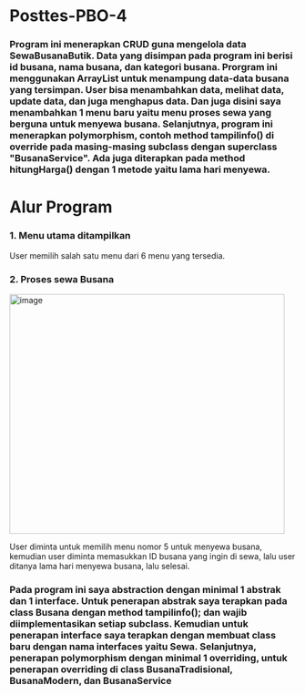 # Posttes-PBO-4
### Program ini menerapkan CRUD guna mengelola data SewaBusanaButik. Data yang disimpan pada program ini berisi id busana, nama busana, dan kategori busana. Prorgram ini menggunakan ArrayList untuk menampung data-data busana yang tersimpan. User bisa menambahkan data, melihat data, update data, dan juga menghapus data. Dan juga disini saya menambahkan 1 menu baru yaitu menu proses sewa yang berguna untuk menyewa busana. Selanjutnya, program ini menerapkan polymorphism, contoh method tampilinfo() di override pada masing-masing subclass dengan superclass "BusanaService". Ada juga diterapkan pada method hitungHarga() dengan 1 metode yaitu lama hari menyewa.

# Alur Program
### 1. Menu utama ditampilkan
User memilih salah satu menu dari 6 menu yang tersedia.
### 2. Proses sewa Busana
<img width="483" height="421" alt="image" src="https://github.com/user-attachments/assets/08dd45a8-e327-4f24-9014-628376f1e566" />

User diminta untuk memilih menu nomor 5 untuk menyewa busana, kemudian user diminta memasukkan   ID busana yang ingin di sewa, lalu user ditanya lama hari menyewa busana, lalu selesai.

### Pada program ini saya abstraction dengan minimal 1 abstrak dan 1 interface. Untuk penerapan abstrak saya terapkan pada class Busana dengan method tampilinfo(); dan wajib diimplementasikan setiap subclass. Kemudian untuk penerapan interface saya terapkan dengan membuat class baru dengan nama interfaces yaitu Sewa. Selanjutnya, penerapan polymorphism dengan minimal 1 overriding, untuk penerapan overriding di class BusanaTradisional, BusanaModern, dan BusanaService
